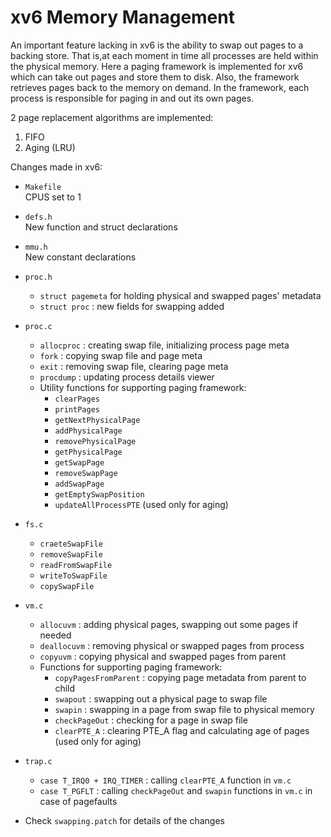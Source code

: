 # xv6 Memory Management

An important feature lacking in xv6 is the ability to swap out pages to a backing store. That is,at each moment in time all processes are held within the physical memory. Here a paging framework is implemented for xv6 which can take out pages and store them to disk. Also, the framework retrieves pages back to the memory on demand. In the framework, each process is responsible for paging in and out its own pages.

2 page replacement algorithms are implemented:
1. FIFO
2. Aging (LRU)


Changes made in xv6:

- `Makefile`  
	CPUS set to 1

- `defs.h`  
	New function and struct declarations

- `mmu.h`  
    New constant declarations

- `proc.h`  
    - `struct pagemeta` for holding physical and swapped pages' metadata  
    - `struct proc` : new fields for swapping added  
  
- `proc.c`  
    - `allocproc` : creating swap file, initializing process page meta
    - `fork` : copying swap file and page meta
    - `exit` : removing swap file, clearing page meta
    - `procdump` : updating process details viewer
    - Utility functions for supporting paging framework:
      - `clearPages`
      - `printPages`
      - `getNextPhysicalPage`
      - `addPhysicalPage`
      - `removePhysicalPage`
      - `getPhysicalPage`
      - `getSwapPage`
      - `removeSwapPage`
      - `addSwapPage`
      - `getEmptySwapPosition`
      - `updateAllProcessPTE` (used only for aging)

- `fs.c`
  - `craeteSwapFile`
  - `removeSwapFile`
  - `readFromSwapFile`
  - `writeToSwapFile`
  - `copySwapFile`

- `vm.c`
  - `allocuvm` : adding physical pages, swapping out some pages if needed
  - `deallocuvm` : removing physical or swapped pages from process
  - `copyuvm` : copying physical and swapped pages from parent 
  - Functions for supporting paging framework:  
    - `copyPagesFromParent` : copying page metadata from parent to child
    - `swapout` : swapping out a physical page to swap file
    - `swapin` : swapping in a page from swap file to physical memory
    - `checkPageOut` : checking for a page in swap file
    - `clearPTE_A` : clearing PTE_A flag and calculating age of pages (used only for aging)

- `trap.c`
  - `case T_IRQ0 + IRQ_TIMER` : calling `clearPTE_A` function in `vm.c`
  - `case T_PGFLT` : calling `checkPageOut` and `swapin`  functions in `vm.c` in case of pagefaults  

- Check `swapping.patch` for details of the changes